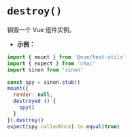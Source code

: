 # `destroy()`

销毁一个 Vue 组件实例。

- **示例：**

```js
import { mount } from '@vue/test-utils'
import { expect } from 'chai'
import sinon from 'sinon'

const spy = sinon.stub()
mount({
  render: null,
  destroyed () {
    spy()
  }
}).destroy()
expect(spy.calledOnce).to.equal(true)
```
